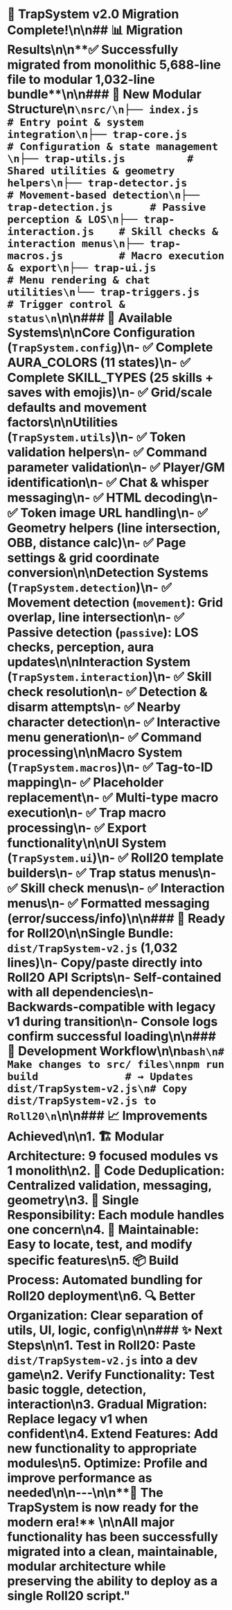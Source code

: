 # 🎉 TrapSystem v2.0 Migration Complete!\n\n## 📊 **Migration Results**\n\n**✅ Successfully migrated from monolithic 5,688-line file to modular 1,032-line bundle**\n\n### 📁 **New Modular Structure**\n```\nsrc/\n├── index.js              # Entry point & system integration\n├── trap-core.js           # Configuration & state management  \n├── trap-utils.js          # Shared utilities & geometry helpers\n├── trap-detector.js       # Movement-based detection\n├── trap-detection.js      # Passive perception & LOS\n├── trap-interaction.js    # Skill checks & interaction menus\n├── trap-macros.js         # Macro execution & export\n├── trap-ui.js             # Menu rendering & chat utilities\n└── trap-triggers.js       # Trigger control & status\n```\n\n### 🔧 **Available Systems**\n\n**Core Configuration (`TrapSystem.config`)**\n- ✅ Complete AURA_COLORS (11 states)\n- ✅ Complete SKILL_TYPES (25 skills + saves with emojis)\n- ✅ Grid/scale defaults and movement factors\n\n**Utilities (`TrapSystem.utils`)**\n- ✅ Token validation helpers\n- ✅ Command parameter validation\n- ✅ Player/GM identification\n- ✅ Chat & whisper messaging\n- ✅ HTML decoding\n- ✅ Token image URL handling\n- ✅ Geometry helpers (line intersection, OBB, distance calc)\n- ✅ Page settings & grid coordinate conversion\n\n**Detection Systems (`TrapSystem.detection`)**\n- ✅ Movement detection (`movement`): Grid overlap, line intersection\n- ✅ Passive detection (`passive`): LOS checks, perception, aura updates\n\n**Interaction System (`TrapSystem.interaction`)**\n- ✅ Skill check resolution\n- ✅ Detection & disarm attempts\n- ✅ Nearby character detection\n- ✅ Interactive menu generation\n- ✅ Command processing\n\n**Macro System (`TrapSystem.macros`)**\n- ✅ Tag-to-ID mapping\n- ✅ Placeholder replacement\n- ✅ Multi-type macro execution\n- ✅ Trap macro processing\n- ✅ Export functionality\n\n**UI System (`TrapSystem.ui`)**\n- ✅ Roll20 template builders\n- ✅ Trap status menus\n- ✅ Skill check menus\n- ✅ Interaction menus\n- ✅ Formatted messaging (error/success/info)\n\n### 🚀 **Ready for Roll20**\n\n**Single Bundle:** `dist/TrapSystem-v2.js` (1,032 lines)\n- Copy/paste directly into Roll20 API Scripts\n- Self-contained with all dependencies\n- Backwards-compatible with legacy v1 during transition\n- Console logs confirm successful loading\n\n### 🔄 **Development Workflow**\n\n```bash\n# Make changes to src/ files\nnpm run build              # → Updates dist/TrapSystem-v2.js\n# Copy dist/TrapSystem-v2.js to Roll20\n```\n\n### 📈 **Improvements Achieved**\n\n1. **🏗️ Modular Architecture**: 9 focused modules vs 1 monolith\n2. **🧹 Code Deduplication**: Centralized validation, messaging, geometry\n3. **🎯 Single Responsibility**: Each module handles one concern\n4. **🔧 Maintainable**: Easy to locate, test, and modify specific features\n5. **📦 Build Process**: Automated bundling for Roll20 deployment\n6. **🔍 Better Organization**: Clear separation of utils, UI, logic, config\n\n### ✨ **Next Steps**\n\n1. **Test in Roll20**: Paste `dist/TrapSystem-v2.js` into a dev game\n2. **Verify Functionality**: Test basic toggle, detection, interaction\n3. **Gradual Migration**: Replace legacy v1 when confident\n4. **Extend Features**: Add new functionality to appropriate modules\n5. **Optimize**: Profile and improve performance as needed\n\n---\n\n**🎊 The TrapSystem is now ready for the modern era!** \n\nAll major functionality has been successfully migrated into a clean, maintainable, modular architecture while preserving the ability to deploy as a single Roll20 script."